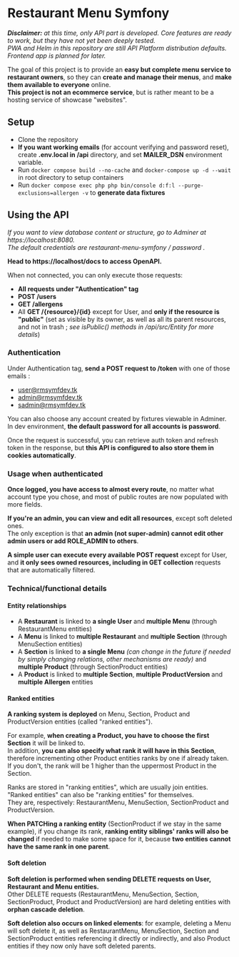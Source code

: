 # Restaurant Menu Symfony

***Disclaimer:** at this time, only API part is developed. Core features are ready to work, but they have not yet been deeply tested.\
PWA and Helm in this repository are still API Platform distribution defaults. Frontend app is planned for later.*

The goal of this project is to provide an **easy but complete menu service to restaurant owners**, so they can **create and manage their menus**, and **make them available to everyone** online.<br>
**This project is not an ecommerce service**, but is rather meant to be a hosting service of showcase "websites".

## Setup

- Clone the repository
- **If you want working emails** (for account verifying and password reset), create **.env.local in /api** directory, and set **MAILER_DSN** environment variable.
- Run ```docker compose build --no-cache``` and ```docker-compose up -d --wait``` in root directory to setup containers
- Run ```docker compose exec php php bin/console d:f:l --purge-exclusions=allergen -v``` to **generate data fixtures**

## Using the API

*If you want to view database content or structure, go to Adminer at https://localhost:8080.<br>
The default credentials are restaurant-menu-symfony / password .*

**Head to https://localhost/docs to access OpenAPI.**

When not connected, you can only execute those requests:
- **All requests under "Authentication" tag**
- **POST /users**
- **GET /allergens**
- All **GET /{resource}/{id}** except for User, and **only if the resource is "public"** (set as visible by its owner, as well as all its parent resources, and not in trash ; *see isPublic() methods in /api/src/Entity for more details*)

### Authentication

Under Authentication tag, **send a POST request to /token** with one of those emails :
   - user@rmsymfdev.tk
   - admin@rmsymfdev.tk
   - sadmin@rmsymfdev.tk

You can also choose any account created by fixtures viewable in Adminer.<br>
In dev environment, **the default password for all accounts is password**. 

Once the request is successful, you can retrieve auth token and refresh token in the response, but **this API is configured to also store them in cookies automatically**.

### Usage when authenticated

**Once logged, you have access to almost every route**, no matter what account type you chose, and most of public routes are now populated with more fields.

**If you're an admin, you can view and edit all resources**, except soft deleted ones.<br>
The only exception is that **an admin (not super-admin) cannot edit other admin users or add ROLE_ADMIN to others**.

**A simple user can execute every available POST request** except for User, and **it only sees owned resources, including in GET collection** requests that are automatically filtered.

### Technical/functional details

#### Entity relationships

- A **Restaurant** is linked to **a single User** and **multiple Menu** (through RestaurantMenu entities)
- A **Menu** is linked to **multiple Restaurant** and **multiple Section** (through MenuSection entities)
- A **Section** is linked to **a single Menu** *(can change in the future if needed by simply changing relations, other mechanisms are ready)* and **multiple Product** (through SectionProduct entities)
- A **Product** is linked to **multiple Section**, **multiple ProductVersion** and **multiple Allergen** entities

#### Ranked entities

**A ranking system is deployed** on Menu, Section, Product and ProductVersion entities (called "ranked entities").

For example, **when creating a Product, you have to choose the first Section** it will be linked to.<br>
In addition, **you can also specify what rank it will have in this Section**, therefore incrementing other Product entities ranks by one if already taken. If you don't, the rank will be 1 higher than the uppermost Product in the Section.

Ranks are stored in "ranking entities", which are usually join entities. "Ranked entities" can also be "ranking entities" for themselves.<br>
They are, respectively: RestaurantMenu, MenuSection, SectionProduct and ProductVersion.

**When PATCHing a ranking entity** (SectionProduct if we stay in the same example), if you change its rank, **ranking entity siblings' ranks will also be changed** if needed to make some space for it, because **two entities cannot have the same rank in one parent**.

#### Soft deletion

**Soft deletion is performed when sending DELETE requests on User, Restaurant and Menu entities.**<br>
Other DELETE requests (RestaurantMenu, MenuSection, Section, SectionProduct, Product and ProductVersion) are hard deleting entities with **orphan cascade deletion**.

**Soft deletion also occurs on linked elements**: for example, deleting a Menu will soft delete it, as well as RestaurantMenu, MenuSection, Section and SectionProduct entities referencing it directly or indirectly, and also Product entities if they now only have soft deleted parents.